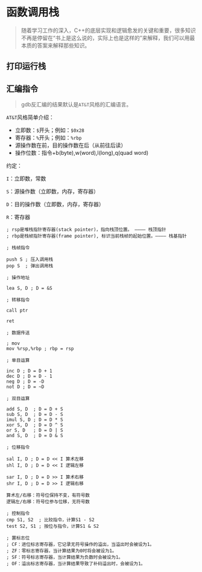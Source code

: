 # 函数调用栈

> 随着学习工作的深入，C++的底层实现和逻辑愈发的关键和重要，很多知识不再是停留在“书上是这么说的，实际上也是这样的”来解释，我们可以用最本质的答案来解释那些知识。



## 打印运行栈



## 汇编指令

> gdb反汇编的结果默认是`AT&T`风格的汇编语言。

`AT&T`风格简单介绍：

+ 立即数：`$`开头；例如：`$0x28`
+ 寄存器：`%`开头；例如：`%rbp`
+ 源操作数在前，目的操作数在后（从前往后读）
+ 操作位数：指令+b(byte),w(word),l(long),q(quad word)



约定：

`I`：立即数，常数

`S`：源操作数（立即数，内存，寄存器）

`D`：目的操作数（立即数，内存，寄存器）

`R`：寄存器



```assembly
; rsp是堆栈指针寄存器(stack pointer)，指向栈顶位置。 ———— 栈顶指针
; rbp是栈帧指针寄存器(frame pointer), 标识当前栈帧的起始位置。———— 栈基指针
```



```assembly
; 栈帧指令

push S ; 压入调用栈
pop S  ; 弹出调用栈
```



```assembly
; 操作地址

lea S, D ; D = &S
```



```assembly
; 转移指令

call ptr

ret
```





```assembly
; 数据传送

; mov
mov %rsp,%rbp ; rbp = rsp
```



```assembly
; 单目运算

inc D ; D = D + 1
dec D ; D = D - 1
neg D ; D = -D
not D ; D = ~D
```



```assembly
; 双目运算

add S, D  ; D = D + S
sub S, D  ; D = D - S
imul S, D ; D = D * S
xor S, D  ; D = D ^ S
or S, D   ; D = D | S
and S, D  ; D = D & S
```



```assembly
; 位移指令

sal I, D ; D = D << I 算术左移
shl I, D ; D = D << I 逻辑左移

sar I, D ; D = D >> I 算术右移
shr I, D ; D = D >> I 逻辑右移

算术左/右移：符号位保持不变，有符号数
逻辑左/右移：符号位参与位移，无符号数
```



```assembly
; 控制指令
cmp S1, S2  ; 比较指令，计算S1 - S2
test S2, S1 ; 按位与指令，计算S1 & S2
```



```assembly
; 置标志位
; CF：进位标志寄存器，它记录无符号操作的溢出，当溢出时会被设为1。
; ZF：零标志寄存器，当计算结果为0时将会被设为1。
; SF：符号标志寄存器，当计算结果为负数时会被设为1。
; OF：溢出标志寄存器，当计算结果导致了补码溢出时，会被设为1。
```



